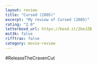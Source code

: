 ```yaml
---
layout: review
title: "Cursed (2005)"
excerpt: "My review of Cursed (2005)"
rating: "2.0"
letterboxd_url: https://boxd.it/2beJZB
mst3k: false
rifftrax: false
category: movie-review
---
```


#ReleaseTheCravenCut

